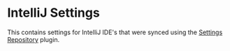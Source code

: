 # IntelliJ Settings

This contains settings for IntelliJ IDE's that were synced using 
the [Settings Repository](https://github.com/JetBrains/intellij-community/tree/master/plugins/settings-repository) plugin.
